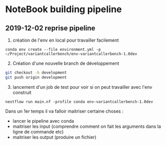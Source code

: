 # NoteBook building pipeline

## 2019-12-02 reprise pipeline

1. création de l'env en local pour travailler facilement

`conda env create --file environment.yml -p ~/Project/variantcallerbench/env-variantcallerbench-1.0dev`

2. Création d'une nouvelle branch de développement

```bash
git checkout -b development
git push origin development
```

3. lancement d'un job de test pour voir si on peut travailler avec l'env construit

`nextflow run main.nf -profile conda env-variantcallerbench-1.0dev`

Dans un 1er temps il va falloir maitriser certaine choses :

- lancer le pipeline avec conda
- maitriser les input (comprendre comment on fait les arguments dans la ligne de commande etc)
- maitriser les output (produire un fichier)